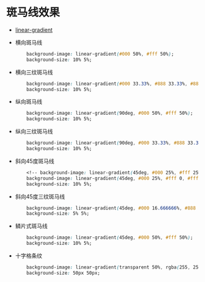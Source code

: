 # 斑马线效果

* [linear-gradient](../css3/index.md#linear-gradient)

* 横向斑马线

	```css
		background-image: linear-gradient(#000 50%, #fff 50%);
		background-size: 10% 5%;
	```

* 横向三纹斑马线

	```css
		background-image: linear-gradient(#000 33.33%, #888 33.33%, #888 66.66%, #fff 66.66%);
		background-size: 10% 5%;
	```

* 纵向斑马线

	```css
		background-image: linear-gradient(90deg, #000 50%, #fff 50%);
		background-size: 10% 5%;
	```

* 纵向三纹斑马线

	```css
		background-image: linear-gradient(90deg, #000 33.33%, #888 33.33%, #888 66.66%, #fff 66.66%);
		background-size: 10% 5%;
	```

* 斜向45度斑马线

	```css
		<!-- background-image: linear-gradient(45deg, #000 25%, #fff 25%, #fff 50%, #000 50%, #000 75%, #fff 75%); -->
		background-image: linear-gradient(45deg, #000 25%, #fff 0, #fff 50%, #000 0, #000 75%, #fff 0);
		background-size: 10% 5%;
	```

* 斜向45度三纹斑马线

	```css
		background-image: linear-gradient(45deg, #000 16.666666%, #888 0, #888 33.333333%, #fff 0, #fff 50%, #000 0, #000 66.666666%, #888 0, #888 83.333333%, #fff 0);
		background-size: 5% 5%;
	```

* 鳞片式斑马线

	```css
		background-image: linear-gradient(45deg, #000 50%, #fff 50%);
		background-size: 10% 5%;
	```

* 十字格条纹

	```css
		background-image: linear-gradient(transparent 50%, rgba(255, 255, 255, 0.6) 50%), linear-gradient(90deg, transparent 50%, rgba(255, 255, 255, 0.6) 50%);
		background-size: 50px 50px;
	```
